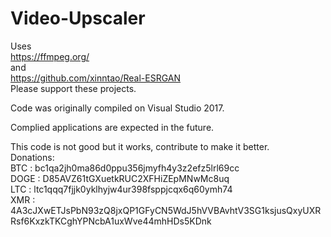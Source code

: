 # Video-Upscaler  
Uses  
https://ffmpeg.org/  
and  
https://github.com/xinntao/Real-ESRGAN  
Please support these projects.  
  
Code was originally compiled on Visual Studio 2017.

Complied applications are expected in the future.  

This code is not good but it works, contribute to make it better.  
Donations:  
BTC : bc1qa2jh0ma86d0ppu356jmyfh4y3z2efz5lrl69cc  
DOGE : D85AVZ61tGXuetkRUC2XFHiZEpMNwMc8uq  
LTC : ltc1qqq7fjjk0yklhyjw4ur398fsppjcqx6q60ymh74  
XMR : 4A3cJXwETJsPbN93zQ8jxQP1GFyCN5WdJ5hVVBAvhtV3SG1ksjusQxyUXRRsf6KxzkTKCghYPNcbA1uxWve44mhHDs5KDnk
